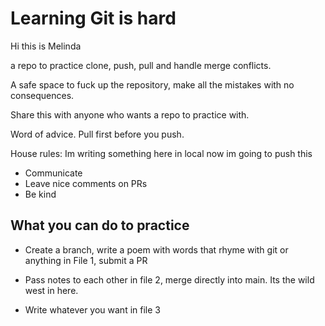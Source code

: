 # Learning Git is hard

Hi this is Melinda

a repo to practice clone, push, pull and handle merge conflicts.

A safe space to fuck up the repository, make all the mistakes with no consequences.

Share this with anyone who wants a repo to practice with.

Word of advice. Pull first before you push.

House rules:
Im writing something here in local
now im going to push this

- Communicate
- Leave nice comments on PRs
- Be kind

## What you can do to practice

- Create a branch, write a poem with words that rhyme with git or anything in File 1, submit a PR

- Pass notes to each other in file 2, merge directly into main. Its the wild west in here.

- Write whatever you want in file 3
